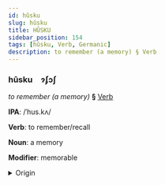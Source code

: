 ```yaml
---
id: hûsku
slug: hûsku
title: HÛSKU
sidebar_position: 154
tags: [hûsku, Verb, Germanic]
description: to remember (a memory) § Verb
---
```


### hûsku&emsp;<span kind="abugida">ɂ́ʄɔʃ</span>

*to remember (a memory)* **§** [Verb](../../tags/Verb)

**IPA**: /ˈhus.kʌ/

**Verb**: to remember/recall

**Noun**: a memory

**Modifier**: memorable

<details>
    <summary>Origin</summary>
    Norwegian huske /huskə/<br/>
    <em>Germanic Language Family</em>
</details>